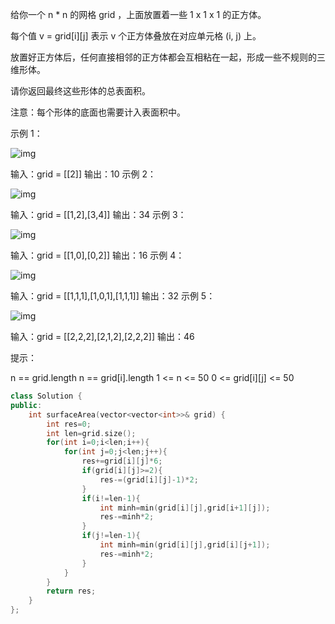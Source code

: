 给你一个 n * n 的网格 grid ，上面放置着一些 1 x 1 x 1 的正方体。

每个值 v = grid[i][j] 表示 v 个正方体叠放在对应单元格 (i, j) 上。

放置好正方体后，任何直接相邻的正方体都会互相粘在一起，形成一些不规则的三维形体。

请你返回最终这些形体的总表面积。

注意：每个形体的底面也需要计入表面积中。

 

示例 1：

![img](https://assets.leetcode.com/uploads/2021/01/08/tmp-grid1.jpg)

输入：grid = [[2]]
输出：10
示例 2：

![img](https://assets.leetcode.com/uploads/2021/01/08/tmp-grid2.jpg)

输入：grid = [[1,2],[3,4]]
输出：34
示例 3：

![img](https://assets.leetcode.com/uploads/2021/01/08/tmp-grid3.jpg)

输入：grid = [[1,0],[0,2]]
输出：16
示例 4：

![img](https://assets.leetcode.com/uploads/2021/01/08/tmp-grid4.jpg)

输入：grid = [[1,1,1],[1,0,1],[1,1,1]]
输出：32
示例 5：

![img](https://assets.leetcode.com/uploads/2021/01/08/tmp-grid5.jpg)


输入：grid = [[2,2,2],[2,1,2],[2,2,2]]
输出：46


提示：

n == grid.length
n == grid[i].length
1 <= n <= 50
0 <= grid[i][j] <= 50

```cpp
class Solution {
public:
    int surfaceArea(vector<vector<int>>& grid) {
        int res=0;
        int len=grid.size();
        for(int i=0;i<len;i++){
            for(int j=0;j<len;j++){
                res+=grid[i][j]*6;
                if(grid[i][j]>=2){
                    res-=(grid[i][j]-1)*2;
                }
                if(i!=len-1){
                    int minh=min(grid[i][j],grid[i+1][j]);
                    res-=minh*2;
                }
                if(j!=len-1){
                    int minh=min(grid[i][j],grid[i][j+1]);
                    res-=minh*2;
                }
            }
        }
        return res;
    }
};
```

